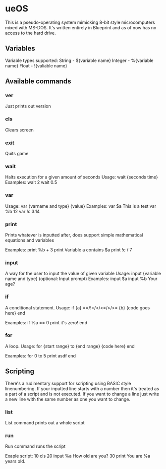 # ueOS
This is a pseudo-operating system mimicking 8-bit style microcomputers mixed with MS-DOS. It's written entirely in Blueprint and as of now has no access to the hard drive.

## Variables
Variable types supported:
String - ${variable name}
Integer - %{variable name}
Float - !{valiable name}

## Available commands
### ver
Just prints out version

### cls
Clears screen

### exit
Quits game

### wait
Halts execution for a given amount of seconds
Usage: wait {seconds time}
Examples: 
wait 2
wait 0.5

### var
Usage: var {varname and type} {value}
Examples: 
var $a This is a test
var %b 12
var !c 3.14

### print
Prints whatever is inputted after, does support simple mathematical equations and variables

Examples:
print %b + 3
print Variable a contains $a
print !c / 7

### input
A way for the user to input the value of given variable
Usage: input {variable name and type} (optional: Input prompt)
Examples:
input $a
input %b Your age? 

### if
A conditional statement. 
Usage: if {a} ==/!=/</<=/>/>= {b} 
{code goes here}
end

Examples:
if %a == 0
print it's zero!
end

### for
A loop.
Usage: for {start range} to {end range}
{code here}
end

Examples:
for 0 to 5
print asdf
end

## Scripting
There's a rudimentary support for scripting using BASIC style linenumbering. If your inputted line starts with a number then it's treated as a part of a script and is not executed. If you want to change a line just write a new line with the same number as one you want to change.

### list
List command prints out a whole script

### run
Run command runs the script

Exaple script:
10 cls
20 input %a How old are you?
30 print You are %a years old.
